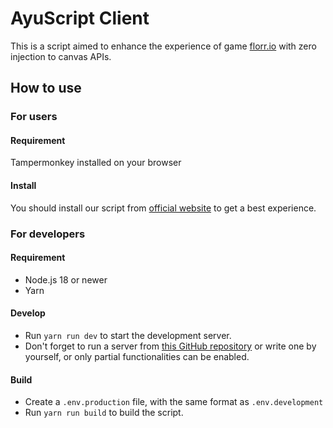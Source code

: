 # AyuScript Client

This is a script aimed to enhance the experience of game [florr.io](https://florr.io/) with zero injection to canvas APIs.

## How to use
### For users
#### Requirement
Tampermonkey installed on your browser
#### Install
You should install our script from [official website](https://ayuscript.cc/) to get a best experience.
### For developers
#### Requirement
- Node.js 18 or newer
- Yarn
#### Develop
- Run `yarn run dev` to start the development server.
- Don't forget to run a server from [this GitHub repository](https://github.com/AyuScript/AyuScript-Server) or write one by yourself, or only partial functionalities can be enabled.
#### Build
- Create a `.env.production` file, with the same format as `.env.development`
- Run `yarn run build` to build the script.